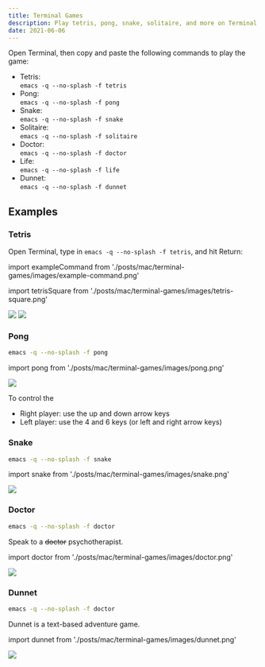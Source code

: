 ```yaml
---
title: Terminal Games
description: Play tetris, pong, snake, solitaire, and more on Terminal with emacs
date: 2021-06-06
---
```


Open Terminal, then copy and paste the following commands to play the game:

- Tetris: \
  `emacs -q --no-splash -f tetris`
- Pong: \
  `emacs -q --no-splash -f pong`
- Snake: \
  `emacs -q --no-splash -f snake`
- Solitaire: \
  `emacs -q --no-splash -f solitaire`
- Doctor: \
  `emacs -q --no-splash -f doctor`
- Life: \
  `emacs -q --no-splash -f life`
- Dunnet: \
  `emacs -q --no-splash -f dunnet`

## Examples

### Tetris

Open Terminal, type in `emacs -q --no-splash -f tetris`, and hit Return:

import exampleCommand from './posts/mac/terminal-games/images/example-command.png'

import tetrisSquare from './posts/mac/terminal-games/images/tetris-square.png'

<div className="flex items-center justify-between space-x-base">

<Image src={exampleCommand} width={634} height={636} />

<Image src={tetrisSquare} width={634} height={634} />

</div>

### Pong

```bash
emacs -q --no-splash -f pong
```

import pong from './posts/mac/terminal-games/images/pong.png'

<Image src={pong} width={730} height={466} />

To control the

- Right player: use the up and down arrow keys
- Left player: use the 4 and 6 keys (or left and right arrow keys)

### Snake

```bash
emacs -q --no-splash -f snake
```



import snake from './posts/mac/terminal-games/images/snake.png'

<Image src={snake} width={730} height={466} />

### Doctor

```bash
emacs -q --no-splash -f doctor
```

Speak to a <strike>doctor</strike> psychotherapist.

import doctor from './posts/mac/terminal-games/images/doctor.png'

<Image src={doctor} width={730} height={466} />

### Dunnet

```bash
emacs -q --no-splash -f doctor
```

Dunnet is a text-based adventure game.

import dunnet from './posts/mac/terminal-games/images/dunnet.png'

<Image src={dunnet} width={730} height={466} />